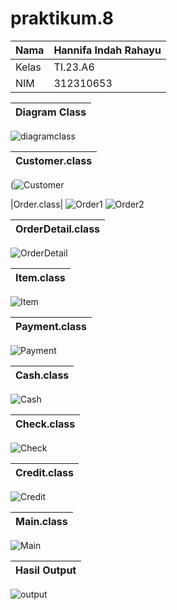 # praktikum.8


|  Nama  | Hannifa Indah Rahayu  |
| ------- | ----------|
|  Kelas  | TI.23.A6  |
|  NIM    | 312310653 |

|Diagram Class|
|-------------|
![diagramclass](https://github.com/user-attachments/assets/b6488a0f-29a6-44d1-b791-f094b081ab0b)



|Customer.class|
|-------------|
(![Customer](https://github.com/user-attachments/assets/ab9ee1c8-c934-49df-bb7b-0639a26f148d)


|Order.class|
![Order1](https://github.com/user-attachments/assets/bf58aae0-5a8f-4188-96ab-eedd74e1ba08)
![Order2](https://github.com/user-attachments/assets/fc5b26a4-2839-4168-8d95-7d7a2a303b79)


|OrderDetail.class|
|-------------|
![OrderDetail](https://github.com/user-attachments/assets/548c637e-93c3-45d3-8275-2a1814eca6bd)


|Item.class|
|-------------|
![Item](https://github.com/user-attachments/assets/3a7c09f0-432b-445d-93da-5873bbde2beb)


|Payment.class|
|-------------|
![Payment](https://github.com/user-attachments/assets/98f61eac-df61-4ebf-aa27-a8d718f76a48)


|Cash.class|
|-------------|
![Cash](https://github.com/user-attachments/assets/60aa43f4-0bc9-4260-9a22-17cd179a5254)


|Check.class|
|-------------|
![Check](https://github.com/user-attachments/assets/c38f950c-7cfa-48e3-9f1f-b7b71f2aca46)


|Credit.class|
|-------------|
![Credit](https://github.com/user-attachments/assets/bb6aaf74-a890-4c0d-90e6-4d20e9431cbe)


|Main.class|
|-------------|
![Main](https://github.com/user-attachments/assets/990f2919-92df-4d1d-ab1e-021a08c9157a)


|Hasil Output|
|-------------|
![output](https://github.com/user-attachments/assets/25595e4a-ba1a-43e6-ade6-85e07116313b)



